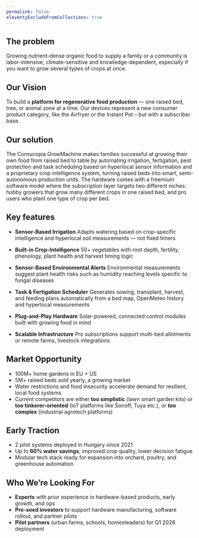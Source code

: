 ```yaml
---
permalink: false
eleventyExcludeFromCollections: true
---
```

## The problem

Growing nutrient-dense organic food to supply a family or a community is labor-intensive, climate-sensitive and knowledge-dependent, especially if you want to grow several types of crops at once.

## Our Vision

To build a **platform for regenerative food production** — one raised bed, tree, or animal zone at a time. Our devices represent a new consumer product category, like the Airfryer or the Instant Pot – but with a subscriber base.

## Our solution

The Cornucopia GrowMachine makes families successful at growing their own food from raised bed to table by automating irrigation, fertigation, pest protection and task scheduling based on hyperlocal sensor information and a proprietary crop intelligence system, turning raised beds into smart, semi-autonomous production units. The hardware comes with a freemium software model where the subscription layer targets two different niches: hobby growers that grow many different crops in one raised bed, and pro users who plant one type of crop per bed.

## Key features

* **Sensor-Based Irrigation**
  Adapts watering based on crop-specific intelligence and hyperlocal soil measurements — not fixed timers

* **Built-in Crop-Intelligence**
  50+ vegetables with root depth, fertility, phenology, plant health and harvest timing logic

* **Sensor-Based Environmental Alerts**
  Environmental measurements suggest plant health risks such as humidity reaching levels specific to fungal diseases

* **Task & Fertigation Scheduler**
  Generates sowing, transplant, harvest, and feeding plans automatically from a bed map, OpenMeteo history and hyperlocal measurements

* **Plug-and-Play Hardware**
  Solar-powered, connected control modules built with growing food in mind

* **Scalable Infrastructure**
  Pro subscriptions support multi-bed allotments or remote farms, livestock integrations

## Market Opportunity

* 100M+ home gardens in EU \+ US
* 5M+ raised beds sold yearly, a growing market
* Water restrictions and food insecurity accelerate demand for resilient, local food systems
* Current competitors are either **too simplistic** (lawn smart garden kits) or **too tinkerer-oriented** (IoT platforms like Sonoff, Tuya etc.), or **too complex** (industrial agrotech platforms)

## Early Traction

* 2 pilot systems deployed in Hungary since 2021
* Up to **60% water savings**, improved crop quality, lower decision fatigue
* Modular tech stack ready for expansion into orchard, poultry, and greenhouse automation

## Who We’re Looking For

* **Experts** with prior experience in hardware-based products, early growth, and ops
* **Pre-seed investors** to support hardware manufacturing, software rollout, and partner pilots
* **Pilot partners** (urban farms, schools, homesteaders) for Q1 2026 deployment
